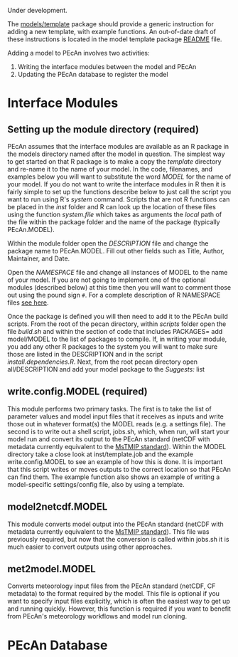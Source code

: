 Under development.

The [models/template](https://github.com/PecanProject/pecan/tree/master/models/template) package should provide a generic instruction for adding a new template, with example functions. An out-of-date draft of these instructions is located in the model template package [README](https://github.com/PecanProject/pecan/blob/master/models/template/README.Rmd) file.

Adding a model to PEcAn involves two activities:

1) Writing the interface modules between the model and PEcAn
2) Updating the PEcAn database to register the model

# Interface Modules

## Setting up the module directory (required)

PEcAn assumes that the interface modules are available as an R package in the models directory named after the model in question. The simplest way to get started on that R package is to make a copy the _template_ directory and re-name it to the name of your model. In the code, filenames, and examples below you will want to substitute the word *MODEL* for the name of your model. If you do not want to write the interface modules in R then it is fairly simple to set up the functions describe below to just call the script you want to run using R's _system_ command. Scripts that are not R functions can be placed in the _inst_ folder and R can look up the location of these files using the function _system.file_ which takes as arguments the _local_ path of the file within the package folder and the name of the package (typically PEcAn.MODEL).

Within the module folder open the *DESCRIPTION* file and change the package name to PEcAn.MODEL. Fill out other fields such as Title, Author, Maintainer, and Date.

Open the *NAMESPACE* file and change all instances of MODEL to the name of your model. If you are not going to implement one of the optional modules (described below) at this time then you will want to comment those out using the pound sign `#`. For a complete description of R NAMESPACE files [see here](http://cran.r-project.org/doc/manuals/r-devel/R-exts.html#Package-namespaces).

Once the package is defined you will then need to add it to the PEcAn build scripts.  From the root of the pecan directory, within _scripts_ folder open the file _build.sh_ and within the section of code that includes PACKAGES= add model/MODEL to the list of packages to compile. If, in writing your module, you add any other R packages to the system you will want to make sure those are listed in the DESCRIPTION and in the script *install.dependencies.R*. Next, from the root pecan directory open all/DESCRIPTION and add your model package to the *Suggests:* list

## write.config.MODEL (required)

This module performs two primary tasks. The first is to take the list of parameter values and model input files that it receives as inputs and write those out in whatever format(s) the MODEL reads (e.g. a settings file). The second is to write out a shell script, jobs.sh, which, when run, will start your model run and convert its output to the PEcAn standard (netCDF with metadata currently equivalent to the [MsTMIP standard](http://nacp.ornl.gov/MsTMIP_variables.shtml)). Within the MODEL directory take a close look at inst/template.job and the example write.config.MODEL to see an example of how this is done. It is important that this script writes or moves outputs to the correct location so that PEcAn can find them. The example function also shows an example of writing a model-specific settings/config file, also by using a template.

## model2netcdf.MODEL

This module converts model output into the PEcAn standard (netCDF with metadata currently equivalent to the [MsTMIP standard](http://nacp.ornl.gov/MsTMIP_variables.shtml)). This file was previously required, but now that the conversion is called within jobs.sh it is much easier to convert outputs using other approaches.

## met2model.MODEL

Converts meteorology input files from the PEcAn standard (netCDF, CF metadata) to the format required by the model. This file is optional if you want to specify input files explicitly, which is often the easiest way to get up and running quickly. However, this function is required if you want to benefit from PEcAn's meteorology workflows and model run cloning.

# PEcAn Database